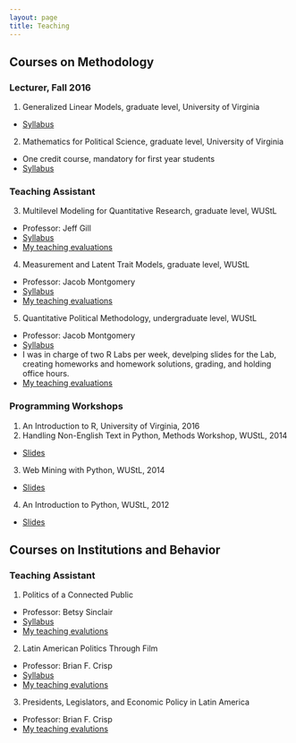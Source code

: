 ```yaml
---
layout: page
title: Teaching
---
```



## Courses on Methodology

### Lecturer, Fall 2016

1. Generalized Linear Models, graduate level, University of Virginia
  - [Syllabus](https://goo.gl/zf8dhL)

2. Mathematics for Political Science, graduate level, University of Virginia 
  - One credit course, mandatory for first year students
  - [Syllabus](https://goo.gl/iophnd)

### Teaching Assistant

3. Multilevel Modeling for Quantitative Research, graduate level, WUStL
  - Professor: Jeff Gill
  - [Syllabus](http://pages.wustl.edu/jgill/multilevel-modeling)
  - [My teaching evaluations](https://graduate.artsci.wustl.edu/files/graduatepages/imce/constanza/evals.pdf)

4. Measurement and Latent Trait Models, graduate level, WUStL
  - Professor: Jacob Montgomery
  - [Syllabus](https://pages.wustl.edu/montgomery/teaching/measurement-models)
  - [My teaching evaluations](https://graduate.artsci.wustl.edu/files/graduatepages/imce/constanza/evals.pdf)

5. Quantitative Political Methodology, undergraduate level, WUStL
  - Professor: Jacob Montgomery
  - [Syllabus](http://pages.wustl.edu/montgomery/qpm)
  - I was in charge of two R Labs per week, develping slides for the Lab, creating homeworks and homework solutions, grading, and holding office hours.
  - [My teaching evaluations](https://graduate.artsci.wustl.edu/files/graduatepages/imce/constanza/evals.pdf)

### Programming Workshops

1. An Introduction to R, University of Virginia, 2016
2. Handling Non-English Text in Python, Methods Workshop, WUStL, 2014
  - [Slides](https://graduate.artsci.wustl.edu/files/graduatepages/imce/constanza/cfs_methodsworkshop_python.pdf)

3. Web Mining with Python, WUStL, 2014
  - [Slides](https://graduate.artsci.wustl.edu/files/graduatepages/imce/constanza/cfs_python_2014.pdf)
  
4. An Introduction to Python, WUStL, 2012
  - [Slides](https://graduate.artsci.wustl.edu/files/graduatepages/imce/constanza/intro_to_python.pdf)

## Courses on Institutions and Behavior

### Teaching Assistant

1. Politics of a Connected Public
  - Professor: Betsy Sinclair
  - [Syllabus](https://graduate.artsci.wustl.edu/files/graduatepages/imce/constanza/sinclairsyllabus_connectedpolitics2.pdf)
  - [My teaching evalutions](https://graduate.artsci.wustl.edu/files/graduatepages/imce/constanza/evals.pdf)

2. Latin American Politics Through Film 
  - Professor: Brian F. Crisp
  - [Syllabus](https://graduate.artsci.wustl.edu/files/graduatepages/imce/constanza/4331syllabus_revised.pdf)
  - [My teaching evalutions](https://graduate.artsci.wustl.edu/files/graduatepages/imce/constanza/evals.pdf)

3. Presidents, Legislators, and Economic Policy in Latin America
  - Professor: Brian F. Crisp
  - [My teaching evalutions](https://graduate.artsci.wustl.edu/files/graduatepages/imce/constanza/evals.pdf)


